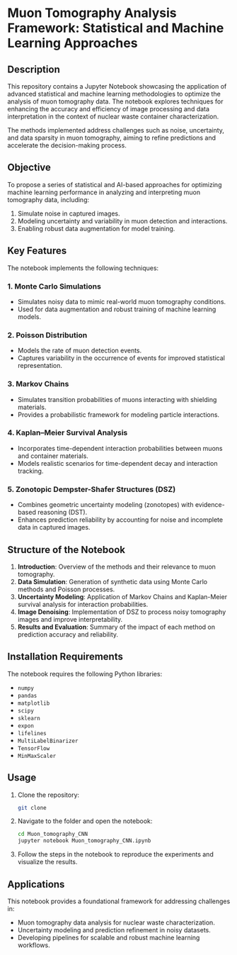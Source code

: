 # **Muon Tomography Analysis Framework: Statistical and Machine Learning Approaches**

## **Description**
This repository contains a Jupyter Notebook showcasing the application of advanced statistical and machine learning methodologies to optimize the analysis of muon tomography data. The notebook explores techniques for enhancing the accuracy and efficiency of image processing and data interpretation in the context of nuclear waste container characterization.

The methods implemented address challenges such as noise, uncertainty, and data sparsity in muon tomography, aiming to refine predictions and accelerate the decision-making process.

## **Objective**
To propose a series of statistical and AI-based approaches for optimizing machine learning performance in analyzing and interpreting muon tomography data, including:  
1. Simulate noise in captured images.  
2. Modeling uncertainty and variability in muon detection and interactions.  
3. Enabling robust data augmentation for model training.  

## **Key Features**
The notebook implements the following techniques:  

### **1. Monte Carlo Simulations**  
- Simulates noisy data to mimic real-world muon tomography conditions.  
- Used for data augmentation and robust training of machine learning models.  

### **2. Poisson Distribution**  
- Models the rate of muon detection events.  
- Captures variability in the occurrence of events for improved statistical representation.  

### **3. Markov Chains**  
- Simulates transition probabilities of muons interacting with shielding materials.  
- Provides a probabilistic framework for modeling particle interactions.  

### **4. Kaplan–Meier Survival Analysis**  
- Incorporates time-dependent interaction probabilities between muons and container materials.  
- Models realistic scenarios for time-dependent decay and interaction tracking.  

### **5. Zonotopic Dempster-Shafer Structures (DSZ)**  
- Combines geometric uncertainty modeling (zonotopes) with evidence-based reasoning (DST).  
- Enhances prediction reliability by accounting for noise and incomplete data in captured images.  

## **Structure of the Notebook**
1. **Introduction**: Overview of the methods and their relevance to muon tomography.  
2. **Data Simulation**: Generation of synthetic data using Monte Carlo methods and Poisson processes.  
3. **Uncertainty Modeling**: Application of Markov Chains and Kaplan-Meier survival analysis for interaction probabilities.  
4. **Image Denoising**: Implementation of DSZ to process noisy tomography images and improve interpretability.  
5. **Results and Evaluation**: Summary of the impact of each method on prediction accuracy and reliability.  

## **Installation Requirements**
The notebook requires the following Python libraries:  
- `numpy`  
- `pandas`  
- `matplotlib`  
- `scipy`  
- `sklearn`  
- `expon`
- `lifelines`
- `MultiLabelBinarizer`
- `TensorFlow`
- `MinMaxScaler`

## **Usage**
1. Clone the repository:
   ```bash
   git clone
   ```
2. Navigate to the folder and open the notebook:
   ```bash
   cd Muon_tomography_CNN
   jupyter notebook Muon_tomography_CNN.ipynb
   ```
3. Follow the steps in the notebook to reproduce the experiments and visualize the results.

## **Applications**
This notebook provides a foundational framework for addressing challenges in:  
- Muon tomography data analysis for nuclear waste characterization.  
- Uncertainty modeling and prediction refinement in noisy datasets.  
- Developing pipelines for scalable and robust machine learning workflows.  
